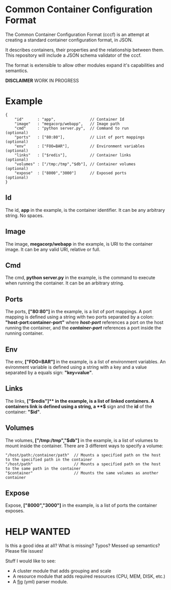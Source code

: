# Common Container Configuration Format

The Common Container Configuration Format (cccf) is an attempt at creating a standard container configuration format, in JSON. 

It describes containers, their properties and the relationship between them. This repository will include a JSON schema validator of the cccf.

The format is extensible to allow other modules expand it's capabilities and semantics.

**DISCLAIMER** WORK IN PROGRESS

# Example

    {
        "id"      : "app",               // Container Id
        "image"   : "megacorp/webapp",   // Image path
        "cmd"     : "python server.py",  // Command to run        (optional)
        "ports"   : ["80:80"],           // List of port mappings (optional)
        "env"     : ["FOO=BAR"],         // Environment variables (optional)
        "links"   : ["$redis"],          // Container links       (optional)
        "volumes" : ["/tmp:/tmp","$db"], // Container volumes     (optional)
        "expose"  : ["8000","3000"]      // Exposed ports         (optional)
    }

## Id

The id, **app** in the example, is the container identifier. It can be any arbitrary string. No spaces.

## Image

The image, **megacorp/webapp** in the example, is URI to the container image. It can be any valid URI, relative or full.

## Cmd

The cmd, **python server.py** in the example, is the command to execute when running the container. It can be an arbitrary string.

## Ports

The ports, **["80:80"]** in the example, is a list of port mappings. A port mapping is defined using a string with two ports separated by a colon: **"host-port:container-port"** where ***host-port*** references a port on the host running the container, and the ***container-port*** references a port inside the running container.

## Env

The env, **["FOO=BAR"]** in the example, is a list of environment variables. An evironment variable is defined using a string with a key and a value separated by a equals sign: **"key=value"**.

## Links

The links, **["$redis"]** in the example, is a list of linked containers. A containers link is defined using a string, a **$** sign and the **id** of the container: **"$id"**.

## Volumes

The volumes, **["/tmp:/tmp","$db"]** in the example, is a list of volumes to mount inside the container. There are 3 different ways to specify a volume:

    "/host/path:/container/path"  // Mounts a specified path on the host to the specified path in the container
    "/host/path"                  // Mounts a specified path on the host to the same path in the container
    "$container"                  // Mounts the same volumes as another container

## Expose

Expose, **["8000","3000"]** in the example, is a list of ports the container exposes.

# HELP WANTED

Is this a good idea at all? What is missing? Typos? Messed up semantics? Please file issues!

Stuff I would like to see:

* A cluster module that adds grouping and scale
* A resource module that adds required resources (CPU, MEM, DISK, etc.)
* A [fig](http://www.fig.sh/yml.html) (yml) parser module.
